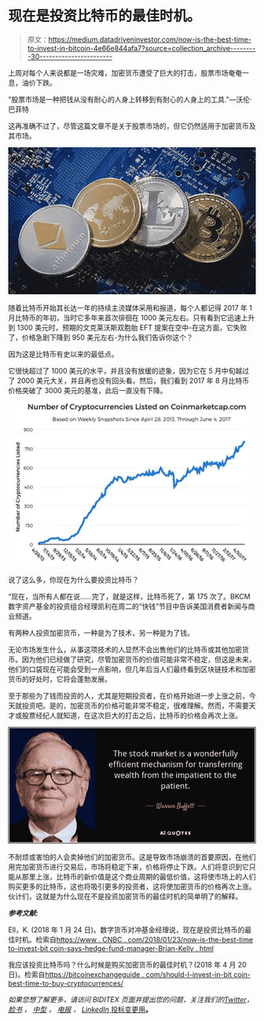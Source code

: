 # 现在是投资比特币的最佳时机。

> 原文：<https://medium.datadriveninvestor.com/now-is-the-best-time-to-invest-in-bitcoin-4e66e844afa7?source=collection_archive---------30----------------------->

上周对每个人来说都是一场灾难，加密货币遭受了巨大的打击，股票市场奄奄一息，油价下跌。

"股票市场是一种把钱从没有耐心的人身上转移到有耐心的人身上的工具."—沃伦·巴菲特

这再准确不过了，尽管这篇文章不是关于股票市场的，但它仍然适用于加密货币及其市场。

![](img/c084359b03e111c1858afe5af67be59b.png)

随着比特币开始其长达一年的持续主流媒体采用和报道，每个人都记得 2017 年 1 月比特币的年初，当时它多年来首次徘徊在 1000 美元左右。只有看到它迅速上升到 1300 美元时，预期的文克莱沃斯双胞胎 EFT 提案在空中-在这方面，它失败了，价格急剧下降到 950 美元左右-为什么我们告诉你这个？

因为这是比特币有史以来的最低点。

它很快超过了 1000 美元的水平，并且没有放缓的迹象，因为它在 5 月中旬越过了 2000 美元大关，并且再也没有回头看。然后，我们看到 2017 年 8 月比特币价格突破了 3000 美元的基准，此后一直没有下降。

![](img/45025cfdadc0bc4cd42ad0bdd185f133.png)

说了这么多，你现在为什么要投资比特币？

“现在，当所有人都在说……完了，就是这样，比特币死了，第 175 次了。BKCM 数字资产基金的投资组合经理凯利在周二的“快钱”节目中告诉美国消费者新闻与商业频道。

有两种人投资加密货币，一种是为了技术，另一种是为了钱。

无论市场发生什么，从事这项技术的人显然不会出售他们的比特币或其他加密货币。因为他们已经做了研究，尽管加密货币的价值可能非常不稳定，但这是未来，他们的口袋现在可能会受到一点影响，但几年后当人们最终看到区块链技术和加密货币的好处时，它将会蓬勃发展。

至于那些为了钱而投资的人，尤其是短期投资者，在价格开始进一步上涨之前，今天就投资吧。是的，加密货币的价格可能非常不稳定，很难理解。然而，不需要天才或股票经纪人就知道，在这次巨大的打击之后，比特币的价格会再次上涨。

![](img/bcfe198d6ed9dc1402acc90fafe41ddd.png)

不耐烦或害怕的人会卖掉他们的加密货币。这是导致市场崩溃的首要原因，在他们用完加密货币进行交易后，市场将稳定下来，价格将停止下跌。人们将意识到它只能从那里上涨，比特币的新价值是这个商业周期的最低价值，这将使市场上的人们购买更多的比特币，这也将吸引更多的投资者，这将使加密货币的价格再次上涨。伙计们，这就是为什么现在不是投资加密货币的最佳时机的简单明了的解释。

***参考文献:***

Ell，K. (2018 年 1 月 24 日)。数字货币对冲基金经理说，现在是投资比特币的最佳时机。检索自[https://www . CNBC . com/2018/01/23/now-is-the-best-time to-invest-bit coin-says-hedge-fund-manager-Brian-Kelly . html](https://www.cnbc.com/2018/01/23/now-is-the-best-time-to-invest-in-bitcoin-says-hedge-fund-manager-brian-kelly.html)

我应该投资比特币吗？什么时候是购买加密货币的最佳时机？(2018 年 4 月 20 日)。检索自[https://bitcoinexchangeguide . com/should-I-invest-in-bit coin-best-time-to-buy-cryptocurrences/](https://bitcoinexchangeguide.com/should-i-invest-in-bitcoin-best-time-to-buy-cryptocurrencies/)

*如果您想了解更多，请访问 BIDITEX 页面并提出您的问题，关注我们的*[*Twitter*](https://twitter.com/biditex_com)*，* [*脸书*](https://www.facebook.com/biditex/) *，* [*中型*](https://medium.com/@biditex) *，* [*电报*](https://t.me/biditex%20%28edited%29) *，* [*LinkedIn* 投标变更用](https://www.linkedin.com/company/biditex)[](https://medium.com/@biditex/biditex.com)**。**